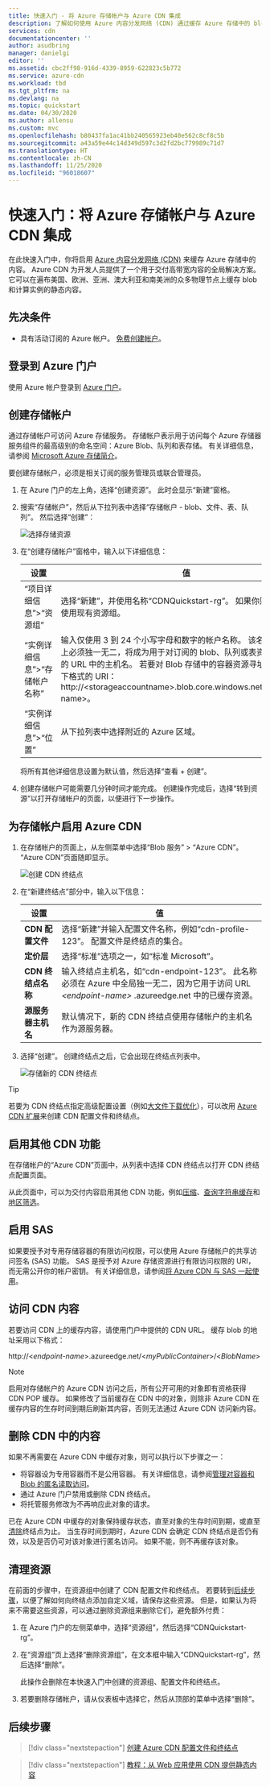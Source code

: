 ```yaml
---
title: 快速入门 - 将 Azure 存储帐户与 Azure CDN 集成
description: 了解如何使用 Azure 内容分发网络 (CDN) 通过缓存 Azure 存储中的 blob 来分发高带宽内容。
services: cdn
documentationcenter: ''
author: asudbring
manager: danielgi
editor: ''
ms.assetid: cbc2ff98-916d-4339-8959-622823c5b772
ms.service: azure-cdn
ms.workload: tbd
ms.tgt_pltfrm: na
ms.devlang: na
ms.topic: quickstart
ms.date: 04/30/2020
ms.author: allensu
ms.custom: mvc
ms.openlocfilehash: b80437fa1ac41bb240565923eb40e562c8cf8c5b
ms.sourcegitcommit: a43a59e44c14d349d597c3d2fd2bc779989c71d7
ms.translationtype: HT
ms.contentlocale: zh-CN
ms.lasthandoff: 11/25/2020
ms.locfileid: "96018607"
---
```

# <a name="quickstart-integrate-an-azure-storage-account-with-azure-cdn"></a>快速入门：将 Azure 存储帐户与 Azure CDN 集成

在此快速入门中，你将启用 [Azure 内容分发网络 (CDN)](cdn-overview.md) 来缓存 Azure 存储中的内容。 Azure CDN 为开发人员提供了一个用于交付高带宽内容的全局解决方案。 它可以在遍布美国、欧洲、亚洲、澳大利亚和南美洲的众多物理节点上缓存 blob 和计算实例的静态内容。

## <a name="prerequisites"></a>先决条件

- 具有活动订阅的 Azure 帐户。 [免费创建帐户](https://azure.microsoft.com/free/?ref=microsoft.com&utm_source=microsoft.com&utm_medium=docs&utm_campaign=visualstudio)。

## <a name="sign-in-to-the-azure-portal"></a>登录到 Azure 门户

使用 Azure 帐户登录到 [Azure 门户](https://portal.azure.com)。

## <a name="create-a-storage-account"></a>创建存储帐户

通过存储帐户可访问 Azure 存储服务。 存储帐户表示用于访问每个 Azure 存储器服务组件的最高级别的命名空间：Azure Blob、队列和表存储。 有关详细信息，请参阅 [Microsoft Azure 存储简介](../storage/common/storage-introduction.md)。

要创建存储帐户，必须是相关订阅的服务管理员或联合管理员。

1. 在 Azure 门户的左上角，选择“创建资源”。 此时会显示“新建”窗格。

1. 搜索“存储帐户”，然后从下拉列表中选择“存储帐户 - blob、文件、表、队列”。 然后选择“创建”：
    
    ![选择存储资源](./media/cdn-create-a-storage-account-with-cdn/cdn-select-new-storage-account.png)

1. 在“创建存储帐户”窗格中，输入以下详细信息：

    | 设置 | 值 | 
    | --- | --- |
    | “项目详细信息”>“资源组” | 选择“新建”，并使用名称“CDNQuickstart-rg”。 如果你愿意，也可以使用现有资源组。 |
    | “实例详细信息”>“存储帐户名称” | 输入仅使用 3 到 24 个小写字母和数字的帐户名称。 该名称在 Azure 上必须独一无二，将成为用于对订阅的 blob、队列或表资源进行寻址的 URL 中的主机名。 若要对 Blob 存储中的容器资源寻址，请使用以下格式的 URI： http://&lt;storageaccountname&gt;.blob.core.windows.net/&lt;container-name&gt;。
    | “实例详细信息”>“位置” | 从下拉列表中选择附近的 Azure 区域。 |
    
    将所有其他详细信息设置为默认值，然后选择“查看 + 创建”。

1. 创建存储帐户可能需要几分钟时间才能完成。 创建操作完成后，选择“转到资源”以打开存储帐户的页面，以便进行下一步操作。

## <a name="enable-azure-cdn-for-the-storage-account"></a>为存储帐户启用 Azure CDN

1. 在存储帐户的页面上，从左侧菜单中选择“Blob 服务” > “Azure CDN”。 “Azure CDN”页面随即显示。

    ![创建 CDN 终结点](./media/cdn-create-a-storage-account-with-cdn/cdn-storage-endpoint-configuration.png)
    
1. 在“新建终结点”部分中，输入以下信息：

    | 设置  | 值 |
    | -------- | ----- |
    | **CDN 配置文件** | 选择“新建”并输入配置文件名称，例如“cdn-profile-123”。 配置文件是终结点的集合。 |
    | **定价层** | 选择“标准”选项之一，如“标准 Microsoft”。 |
    | **CDN 终结点名称** | 输入终结点主机名，如“cdn-endpoint-123”。 此名称必须在 Azure 中全局独一无二，因为它用于访问 URL _&lt;endpoint-name&gt;_ .azureedge.net 中的已缓存资源。 |
    | **源服务器主机名** | 默认情况下，新的 CDN 终结点使用存储帐户的主机名作为源服务器。 |

1. 选择“创建”。 创建终结点之后，它会出现在终结点列表中。

    ![存储新的 CDN 终结点](./media/cdn-create-a-storage-account-with-cdn/cdn-storage-new-endpoint-list.png)

> [!TIP]
> 若要为 CDN 终结点指定高级配置设置（例如[大文件下载优化](cdn-optimization-overview.md#large-file-download)），可以改用 [Azure CDN 扩展](cdn-create-new-endpoint.md)来创建 CDN 配置文件和终结点。


## <a name="enable-additional-cdn-features"></a>启用其他 CDN 功能

在存储帐户的“Azure CDN”页面中，从列表中选择 CDN 终结点以打开 CDN 终结点配置页面。

从此页面中，可以为交付内容启用其他 CDN 功能，例如[压缩](cdn-improve-performance.md)、[查询字符串缓存](cdn-query-string.md)和[地区筛选](cdn-restrict-access-by-country.md)。 
    
## <a name="enable-sas"></a>启用 SAS

如果要授予对专用存储容器的有限访问权限，可以使用 Azure 存储帐户的共享访问签名 (SAS) 功能。 SAS 是授予对 Azure 存储资源进行有限访问权限的 URI，而无需公开你的帐户密钥。 有关详细信息，请参阅[将 Azure CDN 与 SAS 一起使用](cdn-sas-storage-support.md)。

## <a name="access-cdn-content"></a>访问 CDN 内容

若要访问 CDN 上的缓存内容，请使用门户中提供的 CDN URL。 缓存 blob 的地址采用以下格式：

http://<*endpoint-name*\>.azureedge.net/<*myPublicContainer*\>/<*BlobName*\>

> [!NOTE]
> 启用对存储帐户的 Azure CDN 访问之后，所有公开可用的对象即有资格获得 CDN POP 缓存。 如果修改了当前缓存在 CDN 中的对象，则除非 Azure CDN 在缓存内容的生存时间到期后刷新其内容，否则无法通过 Azure CDN 访问新内容。

## <a name="remove-content-from-azure-cdn"></a>删除 CDN 中的内容

如果不再需要在 Azure CDN 中缓存对象，则可以执行以下步骤之一：

- 将容器设为专用容器而不是公用容器。 有关详细信息，请参阅[管理对容器和 Blob 的匿名读取访问](../storage/blobs/anonymous-read-access-configure.md)。
- 通过 Azure 门户禁用或删除 CDN 终结点。
- 将托管服务修改为不再响应此对象的请求。

已在 Azure CDN 中缓存的对象保持缓存状态，直至对象的生存时间到期，或直至[清除](cdn-purge-endpoint.md)终结点为止。 当生存时间到期时，Azure CDN 会确定 CDN 终结点是否仍有效，以及是否仍可对该对象进行匿名访问。 如果不能，则不再缓存该对象。

## <a name="clean-up-resources"></a>清理资源

在前面的步骤中，在资源组中创建了 CDN 配置文件和终结点。 若要转到[后续步骤](#next-steps)，以便了解如何向终结点添加自定义域，请保存这些资源。 但是，如果认为将来不需要这些资源，可以通过删除资源组来删除它们，避免额外付费：

1. 在 Azure 门户的左侧菜单中，选择“资源组”，然后选择“CDNQuickstart-rg”。

2. 在“资源组”页上选择“删除资源组”，在文本框中输入“CDNQuickstart-rg”，然后选择“删除”。 

    此操作会删除在本快速入门中创建的资源组、配置文件和终结点。

3. 若要删除存储帐户，请从仪表板中选择它，然后从顶部的菜单中选择“删除”。

## <a name="next-steps"></a>后续步骤

> [!div class="nextstepaction"]
> [创建 Azure CDN 配置文件和终结点](cdn-create-new-endpoint.md)

> [!div class="nextstepaction"]
> [教程：从 Web 应用使用 CDN 提供静态内容](cdn-add-to-web-app.md)